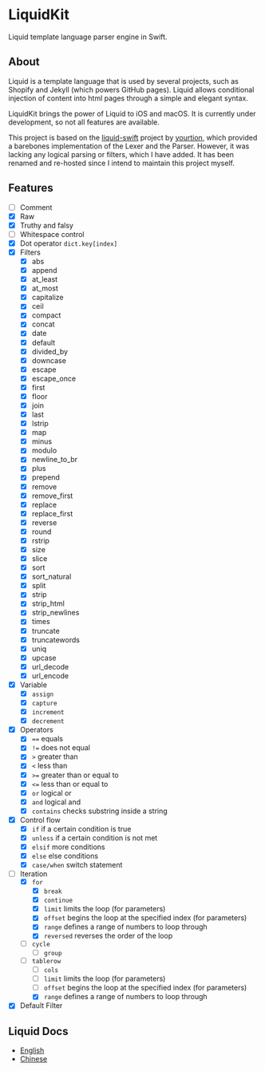 # LiquidKit

Liquid template language parser engine in Swift.

## About

Liquid is a template language that is used by several projects, such as Shopify and Jekyll (which powers GitHub pages). Liquid allows conditional injection of content into html pages through a simple and elegant syntax.

LiquidKit brings the power of Liquid to iOS and macOS. It is currently under development, so not all features are available.

This project is based on the [liquid-swift](https://github.com/yourtion/liquid-swift) project by [yourtion](https://github.com/yourtion), which provided a barebones implementation of the Lexer and the Parser. However, it was lacking any logical parsing or filters, which I have added. It has been renamed and re-hosted since I intend to maintain this project myself.

## Features

- [ ] Comment
- [x] Raw
- [x] Truthy and falsy
- [ ] Whitespace control
- [x] Dot operator `dict.key[index]`
- [x] Filters
  - [x] abs
  - [x] append
  - [x] at_least
  - [x] at_most
  - [x] capitalize
  - [x] ceil
  - [x] compact
  - [x] concat
  - [x] date
  - [x] default
  - [x] divided_by
  - [x] downcase
  - [x] escape
  - [x] escape_once
  - [x] first
  - [x] floor
  - [x] join
  - [x] last
  - [x] lstrip
  - [x] map
  - [x] minus
  - [x] modulo
  - [x] newline_to_br
  - [x] plus
  - [x] prepend
  - [x] remove
  - [x] remove_first
  - [x] replace
  - [x] replace_first
  - [x] reverse
  - [x] round
  - [x] rstrip
  - [x] size
  - [x] slice
  - [x] sort
  - [x] sort_natural
  - [x] split
  - [x] strip
  - [x] strip_html
  - [x] strip_newlines
  - [x] times
  - [x] truncate
  - [x] truncatewords
  - [x] uniq
  - [x] upcase
  - [x] url_decode
  - [x] url_encode
- [x] Variable
  - [x] `assign`
  - [x] `capture`
  - [x] `increment`
  - [x] `decrement`
- [x] Operators
  - [x] `==` equals
  - [x] `!=` does not equal
  - [x] `>` greater than
  - [x] `<` less than
  - [x] `>=` greater than or equal to
  - [x] `<=` less than or equal to
  - [x] `or` logical or
  - [x] `and` logical and
  - [x] `contains` checks substring inside a string
- [x] Control flow
  - [x] `if` if a certain condition is true
  - [x] `unless` if a certain condition is not met
  - [x] `elsif` more conditions
  - [x] `else` else conditions
  - [x] `case/when` switch statement
- [ ] Iteration
  - [x] `for`
     - [x] `break`
     - [x] `continue`
     - [x] `limit` limits the loop (for parameters)
     - [x] `offset` begins the loop at the specified index (for parameters)
     - [x] `range` defines a range of numbers to loop through
     - [x] `reversed` reverses the order of the loop
  - [ ] `cycle`
     - [ ] `group`
  - [ ] `tablerow`
     - [ ] `cols`
     - [ ] `limit` limits the loop (for parameters)
     - [ ] `offset` begins the loop at the specified index (for parameters)
     - [x] `range` defines a range of numbers to loop through
- [x] Default Filter

## Liquid Docs

- [English](https://shopify.github.io/liquid/)
- [Chinese](https://liquid.bootcss.com/)
